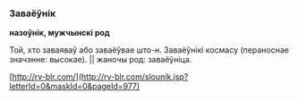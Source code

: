 ### Заваёўнік
**назоўнік, мужчынскі род**

Той, хто заваяваў або заваёўвае што-н. Заваёўнікі космасу (пераноснае значэнне: высокае). || жаночы род: заваёўніца.

<a rel="author">[http://rv-blr.com/](http://rv-blr.com/slounik.jsp?letterId=0&maskId=0&pageId=977)</a>
